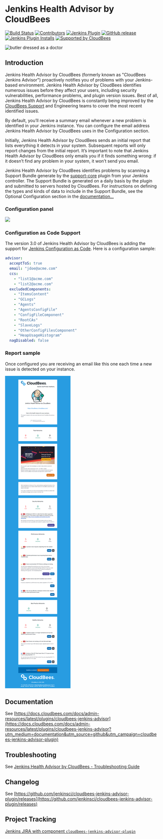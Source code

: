 # Jenkins Health Advisor by CloudBees

[![Build Status](https://ci.jenkins.io/job/Plugins/job/cloudbees-jenkins-advisor-plugin/job/master/badge/icon)](https://ci.jenkins.io/job/Plugins/job/cloudbees-jenkins-advisor-plugin/job/master/)
[![Contributors](https://img.shields.io/github/contributors/jenkinsci/cloudbees-jenkins-advisor-plugin.svg)](https://github.com/jenkinsci/cloudbees-jenkins-advisor-plugin/graphs/contributors)
[![Jenkins Plugin](https://img.shields.io/jenkins/plugin/v/cloudbees-jenkins-advisor.svg)](https://plugins.jenkins.io/cloudbees-jenkins-advisor)
[![GitHub release](https://img.shields.io/github/release/jenkinsci/cloudbees-jenkins-advisor-plugin.svg?label=changelog)](https://github.com/jenkinsci/cloudbees-jenkins-advisor-plugin/releases/latest)
[![Jenkins Plugin Installs](https://img.shields.io/jenkins/plugin/i/cloudbees-jenkins-advisor.svg?color=blue)](https://plugins.jenkins.io/cloudbees-jenkins-advisor)
[![Supported by CloudBees](https://img.shields.io/badge/Supported%20by-CloudBees-blue?logo=cloudbees&logoColor=white)](https://www.cloudbees.com/products/cloudbees-jenkins-support?utm_medium=badge&utm_source=github&utm_campaign=cloudbees-jenkins-advisor-plugin)

<img src="src/main/webapp/icons/advisor.svg" width="192" alt="butler dressed as a doctor">

## Introduction

Jenkins Health Advisor by CloudBees (formerly known as "CloudBees Jenkins Advisor") proactively notifies you of problems with your Jenkins-based environment. Jenkins Health Advisor by CloudBees identifies numerous issues before they affect your users, including security vulnerabilities, performance problems, and plugin version issues. Best of all, Jenkins Health Advisor by CloudBees is constantly being improved by the [CloudBees Support](https://www.cloudbees.com/products/cloudbees-jenkins-support?utm_medium=documentation&utm_source=github&utm_campaign=cloudbees-jenkins-advisor-plugin) and Engineering teams to cover the most recent identified issues.

By default, you’ll receive a summary email whenever a new problem is identified in your Jenkins instance. You can configure the email address Jenkins Health Advisor by CloudBees uses in the Configuration section.

Initially, Jenkins Health Advisor by CloudBees sends an initial report that lists everything it detects in your system. Subsequent reports will only report changes from the initial report. It’s important to note that Jenkins Health Advisor by CloudBees only emails you if it finds something wrong: if it doesn’t find any problem in your system, it won’t send you email.

Jenkins Health Advisor by CloudBees identifies problems by scanning a Support Bundle generate by the [support-core](https://plugins.jenkins.io/support-core) plugin from your Jenkins controller. The Support Bundle is generated on a daily basis by the plugin and submitted to servers hosted by CloudBees. For instructions on defining the types and kinds of data to include in the Support Bundle, see the Optional Configuration section in the [documentation...](https://docs.cloudbees.com/docs/admin-resources/latest/plugins/cloudbees-jenkins-advisor?utm_medium=documentation&utm_source=github&utm_campaign=cloudbees-jenkins-advisor-plugin)

### Configuration panel

![](docs/images/configuration.png)

### Configuration as Code Support

The version 3.0 of Jenkins Health Advisor by CloudBees is adding the support for [Jenkins Configuration as Code](https://jenkins.io/projects/jcasc/).
Here is a configuration sample:

```yaml
advisor:
  acceptToS: true
  email: "jdoe@acme.com"
  ccs:
    - "list1@acme.com"
    - "list2@acme.com"
  excludedComponents:
    - "ItemsContent"
    - "GCLogs"
    - "Agents"
    - "AgentsConfigFile"
    - "ConfigFileComponent"
    - "RootCAs"
    - "SlaveLogs"
    - "OtherConfigFilesComponent"
    - "HeapUsageHistogram"
  nagDisabled: false
``` 

### Report sample

Once configured you are receiving an email like this one each time a new issue is detected on your instance.

![](docs/images/2020-08-27-advisor-email-sample.png)

## Documentation

See [https://docs.cloudbees.com/docs/admin-resources/latest/plugins/cloudbees-jenkins-advisor](https://docs.cloudbees.com/docs/admin-resources/latest/plugins/cloudbees-jenkins-advisor?utm_medium=documentation&utm_source=github&utm_campaign=cloudbees-jenkins-advisor-plugin)

## Troubleshooting
See [Jenkins Health Advisor by CloudBees - Troubleshooting Guide](https://support.cloudbees.com/hc/en-us/articles/115001213031?utm_medium=documentation&utm_source=github&utm_campaign=cloudbees-jenkins-advisor-plugin)

## Changelog
See [https://github.com/jenkinsci/cloudbees-jenkins-advisor-plugin/releases](https://github.com/jenkinsci/cloudbees-jenkins-advisor-plugin/releases)

## Project Tracking

[Jenkins JIRA with component `cloudbees-jenkins-advisor-plugin`](https://issues.jenkins-ci.org/issues/?jql=project%20%3D%20JENKINS%20AND%20component%20%3D%20cloudbees-jenkins-advisor-plugin)
